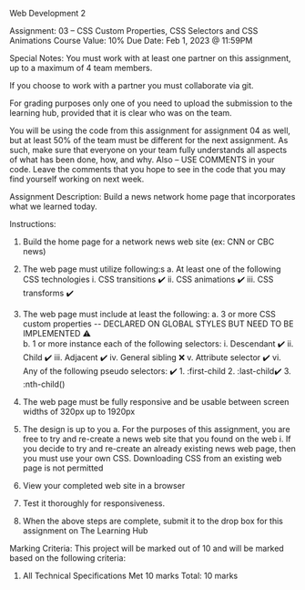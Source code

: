 Web Development 2

Assignment: 03 – CSS Custom Properties, CSS Selectors and CSS Animations
Course Value: 10%
Due Date: Feb 1, 2023 @ 11:59PM

Special Notes:
You must work with at least one partner on this assignment, up to a maximum of 4 team members.

If you choose to work with a partner you must collaborate via git.

For grading purposes only one of you need to upload the submission to the learning hub, provided that it is clear who was on the team.

You will be using the code from this assignment for assignment 04 as well, but at least 50% of the team must be different for the next assignment. As such, make sure that everyone on your team fully understands all aspects of what has been done, how, and why. Also – USE COMMENTS in your code. Leave the comments that you hope to see in the code that you may find yourself working on next week.

Assignment Description:
Build a news network home page that incorporates what we learned today.

Instructions:
1. Build the home page for a network news web site (ex: CNN or CBC news)

2. The web page must utilize following:s
    a. At least one of the following CSS technologies
        i. CSS transitions  ✔️
        ii. CSS animations  ✔️
        iii. CSS transforms ✔️

3. The web page must include at least the following:
    a. 3 or more CSS custom properties -- DECLARED ON GLOBAL STYLES BUT NEED TO BE IMPLEMENTED ⚠️          
    b. 1 or more instance each of the following selectors:
        i. Descendant ✔️
        ii. Child ✔️
        iii. Adjacent ✔️
        iv. General sibling ❌
        v. Attribute selector ✔️
        vi. Any of the following pseudo selectors: ✔️
            1. :first-child
            2. :last-child✔️
            3. :nth-child()

4. The web page must be fully responsive and be usable between screen widths of 320px up to 1920px

5. The design is up to you
        a. For the purposes of this assignment, you are free to try and re-create a news web site that you found on the web
            i. If you decide to try and re-create an already existing news web page, then you must use your own CSS. Downloading CSS from an existing web page is not permitted

6. View your completed web site in a browser

7. Test it thoroughly for responsiveness.

8. When the above steps are complete, submit it to the drop box for this assignment on The Learning Hub

Marking Criteria:
This project will be marked out of 10 and will be marked based on the following criteria:
1) All Technical Specifications Met 10 marks
Total: 10 marks